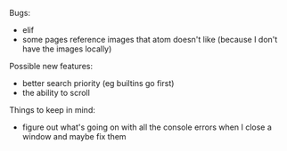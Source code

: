 Bugs:
- elif
- some pages reference images that atom doesn't like (because I don't have the images locally)

Possible new features:
- better search priority (eg builtins go first)
- the ability to scroll

Things to keep in mind:
- figure out what's going on with all the console errors when I close a window and maybe fix them
